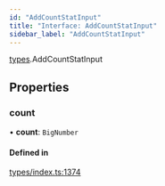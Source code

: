 ```yaml
---
id: "AddCountStatInput"
title: "Interface: AddCountStatInput"
sidebar_label: "AddCountStatInput"
---
```


[types](../../../modules/Types/Types.md).AddCountStatInput

## Properties

### count

• **count**: `BigNumber`

#### Defined in

[types/index.ts:1374](https://github.com/F-OBrien/polymesh-sdk/blob/012f1745/src/types/index.ts#L1374)
